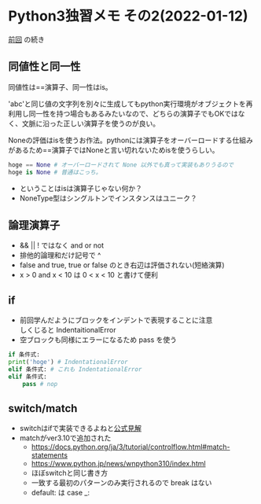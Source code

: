 # Python3独習メモ その2(2022-01-12)

[前回](./Python3独習メモ-その1.md) の続き

## 同値性と同一性

同値性は==演算子、同一性はis。

'abc'と同じ値の文字列を別々に生成してもpython実行環境がオブジェクトを再利用し同一性を持つ場合もあるみたいなので、どちらの演算子でもOKではなく、文脈に沿った正しい演算子を使うのが良い。

Noneの評価はisを使うお作法。pythonには演算子をオーバーロードする仕組みがあるため==演算子ではNoneと言い切れないためisを使うらしい。
```python
hoge == None # オーバーロードされて None 以外でも真って実装もありうるので
hoge is None # 普通はこっち。
```

* ということはisは演算子じゃない何か？
* NoneType型はシングルトンでインスタンスはユニーク？

## 論理演算子

* && || ! ではなく and or not
* 排他的論理和だけ記号で ^
* false and true, true or false のとき右辺は評価されない(短絡演算)
* x > 0 and x < 10 は 0 < x < 10 と書けて便利

## if

* 前回学んだようにブロックをインデントで表現することに注意<br>
  しくじると IndentaitionalError
* 空ブロックも同様にエラーになるため pass を使う
```python
if 条件式:
print('hoge') # IndentationalError
elif 条件式: # これも IndentationalError
elif 条件式:
    pass # nop
```

## switch/match

* switchはifで実装できるよねと[公式見解](https://docs.python.org/ja/3/faq/design.html#why-isn-t-there-a-switch-or-case-statement-in-python)
* matchがver3.10で追加された<br>
    * https://docs.python.org/ja/3/tutorial/controlflow.html#match-statements
    * https://www.python.jp/news/wnpython310/index.html
    * ほぼswitchと同じ書き方
    * 一致する最初のパターンのみ実行されるので break はない
    * default: は case _:

